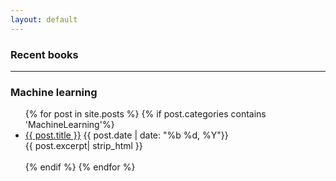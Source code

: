 ```yaml
---
layout: default
---
```

### Recent books
- - -
### Machine learning
<ul>
{% for post in site.posts %}
    {% if post.categories contains 'MachineLearning'%}
        <li>
        <a href="{{ post.url }}">{{ post.title }}</a> <tab></tab>{{ post.date | date: "%b %d, %Y"}}
        <br>
        {{ post.excerpt| strip_html }}
        <br><br>
        </li>
    {% endif %}
{% endfor %}
</ul>
